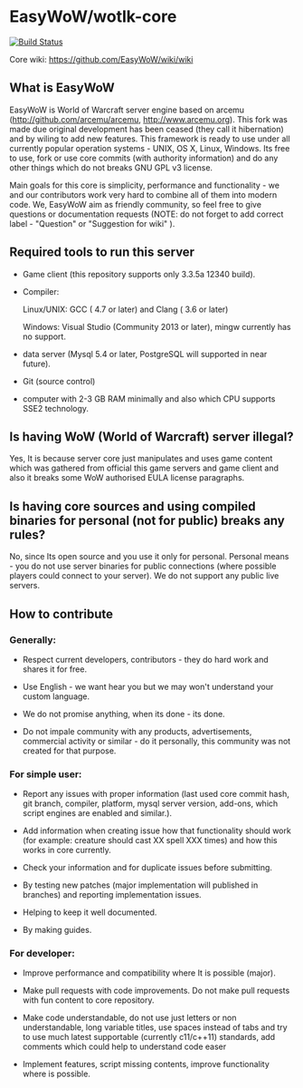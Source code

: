 # EasyWoW/wotlk-core 

[![Build Status](https://travis-ci.org/easywow/wotlk-core.svg?branch=master)](https://travis-ci.org/easywow/wotlk-core)

Core wiki: https://github.com/EasyWoW/wiki/wiki

## What is EasyWoW

EasyWoW is World of Warcraft server engine based on arcemu (http://github.com/arcemu/arcemu, http://www.arcemu.org). This fork was made due original development has been ceased (they call it hibernation) and by wiling to 
add new features. 
This framework is ready to use under all currently popular operation systems - UNIX, OS X, Linux, Windows.
Its free to use, fork or use core commits (with authority information) and do any other things which do not breaks GNU GPL v3 license.

Main goals for this core is simplicity, performance and functionality - we and our contributors work very hard to combine all of them into modern code. We, EasyWoW aim as friendly community, so feel free to give 
questions or documentation requests (NOTE: do not forget to add correct label - "Question" or "Suggestion for wiki" ).



## Required tools to run this server

* Game client (this repository supports only 3.3.5a 12340 build).

* Compiler:

    Linux/UNIX: GCC ( 4.7 or later) and Clang ( 3.6 or later)

    Windows: Visual Studio (Community 2013 or later), mingw currently has no support.

* data server (Mysql 5.4 or later, PostgreSQL will supported in near future).

* Git (source control)

* computer with 2-3 GB RAM minimally and also which CPU supports SSE2 technology.


## Is having WoW (World of Warcraft) server illegal?

Yes, It is because server core just manipulates and uses game content which was gathered from official this game servers and game client and also it breaks some WoW authorised EULA license paragraphs. 

## Is having core sources and using compiled binaries for personal (not for public) breaks any rules?

No, since Its open source and you use it only for personal. Personal means - you do not use server binaries for public connections (where possible players could connect to your server). 
We do not support any public live servers.

## How to contribute


### Generally:

* Respect current developers, contributors - they do hard work and shares it for free.

* Use English - we want hear you but we may won't understand your custom language.

* We do not promise anything, when its done - its done.

* Do not impale community with any products, advertisements, commercial activity or similar - do it personally, this community was not created for that purpose.


### For simple user:

* Report any issues with proper information (last used core commit hash, git branch, compiler, platform, mysql server version, add-ons, which script engines are enabled and similar.).

* Add information when creating issue how that functionality should work (for example: creature should cast XX spell XXX times) and how this works in core currently.

* Check your information and for duplicate issues before submitting.

* By testing new patches (major implementation will published in branches) and reporting implementation issues.

* Helping to keep it well documented.

* By making guides.


### For developer:

* Improve performance and compatibility where It is possible (major).

* Make pull requests with code improvements. Do not make pull requests with fun content to core repository.

* Make code understandable, do not use just letters or non understandable, long variable titles, use spaces instead of tabs and try to use much latest supportable (currently c11/c++11) standards, add comments which could
 help to understand code easer

* Implement features, script missing contents, improve functionality where is possible.


